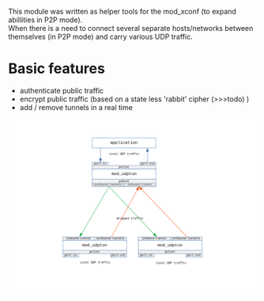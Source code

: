 <p>
 This module was written as helper tools for the mod_xconf (to expand abillities in P2P mode).<br>
 When there is a need to connect several separate hosts/networks between themselves (in P2P mode) and carry various UDP traffic.
</p>

# Basic features
 - authenticate public traffic
 - encrypt public traffic (based on a state less 'rabbit' cipher (>>>todo) )
 - add / remove tunnels in a real time 

<div aling="center">
 <img src='https://github.com/akscf/mod_udptun/blob/main/bin/schema.png'>
</div>

